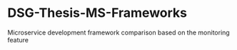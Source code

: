# DSG-Thesis-MS-Frameworks
Microservice development framework comparison based on the monitoring feature
